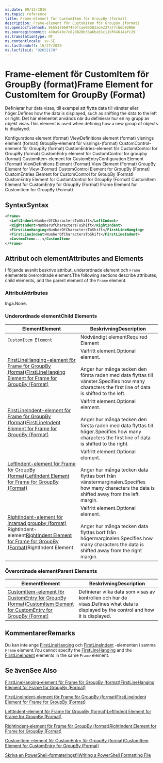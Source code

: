 ```yaml
---
ms.date: 09/13/2016
ms.topic: reference
title: Frame-element för CustomItem för GroupBy (format)
description: Frame-element för CustomItem för GroupBy (format)
ms.openlocfilehash: 86b51766974ebfcae06583ade237a77c6db92866
ms.sourcegitcommit: 488a940c7c828820b36a6ba56c119f64614afc29
ms.translationtype: MT
ms.contentlocale: sv-SE
ms.lasthandoff: 10/27/2020
ms.locfileid: "92652178"
---
```

# <a name="frame-element-for-customitem-for-groupby-format"></a><span data-ttu-id="94405-103">Frame-element för CustomItem för GroupBy (format)</span><span class="sxs-lookup"><span data-stu-id="94405-103">Frame Element for CustomItem for GroupBy (Format)</span></span>

<span data-ttu-id="94405-104">Definierar hur data visas, till exempel att flytta data till vänster eller höger.</span><span class="sxs-lookup"><span data-stu-id="94405-104">Defines how the data is displayed, such as shifting the data to the left or right.</span></span> <span data-ttu-id="94405-105">Det här elementet används när du definierar hur en ny grupp av objekt visas.</span><span class="sxs-lookup"><span data-stu-id="94405-105">This element is used when defining how a new group of objects is displayed.</span></span>

<span data-ttu-id="94405-106">Konfigurations element (format) ViewDefinitions element (format) visnings element (format) GroupBy-element för visnings-(format) CustomControl-element för GroupBy (format) CustomEntries-element för CustomControl for GroupBy (format) CustomEntry element for CustomControl for groupby (format) CustomItem-element för CustomEntry</span><span class="sxs-lookup"><span data-stu-id="94405-106">Configuration Element (Format) ViewDefinitions Element (Format) View Element (Format) GroupBy Element for View (Format) CustomControl Element for GroupBy (Format) CustomEntries Element for CustomControl for GroupBy (Format) CustomEntry Element for CustomControl for GroupBy (Format) CustomItem Element for CustomEntry for GroupBy (Format) Frame Element for CustomItem for GroupBy (Format)</span></span>

## <a name="syntax"></a><span data-ttu-id="94405-107">Syntax</span><span class="sxs-lookup"><span data-stu-id="94405-107">Syntax</span></span>

```xml
<Frame>
  <LeftIndent>NumberOfCharactersToShift</LeftIndent>
  <RightIndent>NumberOfCharactersToShift</RightIndent>
  <FirstLineHanging>NumberOfCharactersToShift</FirstLineHanging>
  <FirstLineIndent>NumberOfCharactersToShift</FirstLineIndent>
  <CustomItem>...</CustomItem>
</Frame>
```

## <a name="attributes-and-elements"></a><span data-ttu-id="94405-108">Attribut och element</span><span class="sxs-lookup"><span data-stu-id="94405-108">Attributes and Elements</span></span>

<span data-ttu-id="94405-109">I följande avsnitt beskrivs attribut, underordnade element och `Frame` elementets överordnade element.</span><span class="sxs-lookup"><span data-stu-id="94405-109">The following sections describe attributes, child elements, and the parent element of the `Frame` element.</span></span>

### <a name="attributes"></a><span data-ttu-id="94405-110">Attribut</span><span class="sxs-lookup"><span data-stu-id="94405-110">Attributes</span></span>

<span data-ttu-id="94405-111">Inga.</span><span class="sxs-lookup"><span data-stu-id="94405-111">None.</span></span>

### <a name="child-elements"></a><span data-ttu-id="94405-112">Underordnade element</span><span class="sxs-lookup"><span data-stu-id="94405-112">Child Elements</span></span>

|<span data-ttu-id="94405-113">Element</span><span class="sxs-lookup"><span data-stu-id="94405-113">Element</span></span>|<span data-ttu-id="94405-114">Beskrivning</span><span class="sxs-lookup"><span data-stu-id="94405-114">Description</span></span>|
|-------------|-----------------|
|`CustomItem Element`|<span data-ttu-id="94405-115">Nödvändigt element</span><span class="sxs-lookup"><span data-stu-id="94405-115">Required Element</span></span>|
|[<span data-ttu-id="94405-116">FirstLineHanging-element för Frame för GroupBy (format)</span><span class="sxs-lookup"><span data-stu-id="94405-116">FirstLineHanging Element for Frame for GroupBy (Format)</span></span>](./firstlinehanging-element-for-frame-for-groupby-format.md)|<span data-ttu-id="94405-117">Valfritt element.</span><span class="sxs-lookup"><span data-stu-id="94405-117">Optional element.</span></span><br /><br /> <span data-ttu-id="94405-118">Anger hur många tecken den första raden med data flyttas till vänster.</span><span class="sxs-lookup"><span data-stu-id="94405-118">Specifies how many characters the first line of data is shifted to the left.</span></span>|
|[<span data-ttu-id="94405-119">FirstLineIndent-element för Frame för GroupBy (format)</span><span class="sxs-lookup"><span data-stu-id="94405-119">FirstLineIndent Element for Frame for GroupBy (Format)</span></span>](./firstlineindent-element-for-frame-for-groupby-format.md)|<span data-ttu-id="94405-120">Valfritt element.</span><span class="sxs-lookup"><span data-stu-id="94405-120">Optional element.</span></span><br /><br /> <span data-ttu-id="94405-121">Anger hur många tecken den första raden med data flyttas till höger.</span><span class="sxs-lookup"><span data-stu-id="94405-121">Specifies how many characters the first line of data is shifted to the right.</span></span>|
|[<span data-ttu-id="94405-122">LeftIndent-element för Frame för GroupBy (format)</span><span class="sxs-lookup"><span data-stu-id="94405-122">LeftIndent Element for Frame for GroupBy (Format)</span></span>](./leftindent-element-for-frame-for-groupby-format.md)|<span data-ttu-id="94405-123">Valfritt element.</span><span class="sxs-lookup"><span data-stu-id="94405-123">Optional element.</span></span><br /><br /> <span data-ttu-id="94405-124">Anger hur många tecken data flyttas bort från vänstermarginalen.</span><span class="sxs-lookup"><span data-stu-id="94405-124">Specifies how many characters the data is shifted away from the left margin.</span></span>|
|<span data-ttu-id="94405-125">[RightIndent-element för inramad groupby (format)](./rightindent-element-for-frame-for-groupby-format.md) RightIndent-element</span><span class="sxs-lookup"><span data-stu-id="94405-125">[RightIndent Element for Frame for GroupBy (Format)](./rightindent-element-for-frame-for-groupby-format.md)RightIndent Element</span></span>|<span data-ttu-id="94405-126">Valfritt element.</span><span class="sxs-lookup"><span data-stu-id="94405-126">Optional element.</span></span><br /><br /> <span data-ttu-id="94405-127">Anger hur många tecken data flyttas bort från högermarginalen.</span><span class="sxs-lookup"><span data-stu-id="94405-127">Specifies how many characters the data is shifted away from the right margin.</span></span>|

### <a name="parent-elements"></a><span data-ttu-id="94405-128">Överordnade element</span><span class="sxs-lookup"><span data-stu-id="94405-128">Parent Elements</span></span>

|<span data-ttu-id="94405-129">Element</span><span class="sxs-lookup"><span data-stu-id="94405-129">Element</span></span>|<span data-ttu-id="94405-130">Beskrivning</span><span class="sxs-lookup"><span data-stu-id="94405-130">Description</span></span>|
|-------------|-----------------|
|[<span data-ttu-id="94405-131">CustomItem-element för CustomEntry för GroupBy (format)</span><span class="sxs-lookup"><span data-stu-id="94405-131">CustomItem Element for CustomEntry for GroupBy (Format)</span></span>](./customitem-element-for-customentry-for-groupby-format.md)|<span data-ttu-id="94405-132">Definierar vilka data som visas av kontrollen och hur de visas.</span><span class="sxs-lookup"><span data-stu-id="94405-132">Defines what data is displayed by the control and how it is displayed.</span></span>|

## <a name="remarks"></a><span data-ttu-id="94405-133">Kommentarer</span><span class="sxs-lookup"><span data-stu-id="94405-133">Remarks</span></span>

<span data-ttu-id="94405-134">Du kan inte ange [FirstLineHanging](./firstlinehanging-element-for-frame-for-groupby-format.md) och [FirstLineIndent](./firstlineindent-element-for-frame-for-groupby-format.md) -elementen i samma `Frame` element.</span><span class="sxs-lookup"><span data-stu-id="94405-134">You cannot specify the [FirstLineHanging](./firstlinehanging-element-for-frame-for-groupby-format.md) and the [FirstLineIndent](./firstlineindent-element-for-frame-for-groupby-format.md) elements in the same `Frame` element.</span></span>

## <a name="see-also"></a><span data-ttu-id="94405-135">Se även</span><span class="sxs-lookup"><span data-stu-id="94405-135">See Also</span></span>

[<span data-ttu-id="94405-136">FirstLineHanging-element för Frame för GroupBy (format)</span><span class="sxs-lookup"><span data-stu-id="94405-136">FirstLineHanging Element for Frame for GroupBy (Format)</span></span>](./firstlinehanging-element-for-frame-for-groupby-format.md)

[<span data-ttu-id="94405-137">FirstLineIndent-element för Frame för GroupBy (format)</span><span class="sxs-lookup"><span data-stu-id="94405-137">FirstLineIndent Element for Frame for GroupBy (Format)</span></span>](./firstlineindent-element-for-frame-for-groupby-format.md)

[<span data-ttu-id="94405-138">LeftIndent-element för Frame för GroupBy (format)</span><span class="sxs-lookup"><span data-stu-id="94405-138">LeftIndent Element for Frame for GroupBy (Format)</span></span>](./leftindent-element-for-frame-for-groupby-format.md)

[<span data-ttu-id="94405-139">RightIndent-element för Frame för GroupBy (format)</span><span class="sxs-lookup"><span data-stu-id="94405-139">RightIndent Element for Frame for GroupBy (Format)</span></span>](./rightindent-element-for-frame-for-groupby-format.md)

[<span data-ttu-id="94405-140">CustomItem-element för CustomEntry för GroupBy (format)</span><span class="sxs-lookup"><span data-stu-id="94405-140">CustomItem Element for CustomEntry for GroupBy (Format)</span></span>](./customitem-element-for-customentry-for-groupby-format.md)

[<span data-ttu-id="94405-141">Skriva en PowerShell-formateringsfil</span><span class="sxs-lookup"><span data-stu-id="94405-141">Writing a PowerShell Formatting File</span></span>](./writing-a-powershell-formatting-file.md)
